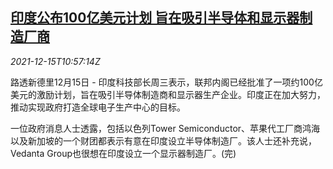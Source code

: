 <!--1639566062000-->
[印度公布100亿美元计划 旨在吸引半导体和显示器制造厂商](https://cn.reuters.com/article/india-stimulating-plan-semiconductor-121-idCNKBS2IU0W6)
------

<div><i>2021-12-15T10:57:14Z</i></div><p>路透新德里12月15日 - 印度科技部长周三表示，联邦内阁已经批准了一项约100亿美元的激励计划，旨在吸引半导体制造商和显示器生产企业。印度正在加大努力，推动实现政府打造全球电子生产中心的目标。</p><p>一位政府消息人士透露，包括以色列Tower Semiconductor、苹果代工厂商鸿海以及新加坡的一个财团都表示有意在印度设立半导体制造厂。该人士还补充说，Vedanta Group也很想在印度设立一个显示器制造厂。(完)</p>
